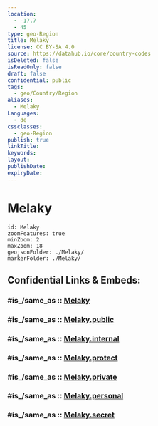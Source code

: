 ```yaml
---
location:
  - -17.7
  - 45
type: geo-Region
title: Melaky
license: CC BY-SA 4.0
source: https://datahub.io/core/country-codes
isDeleted: false
isReadOnly: false
draft: false
confidential: public
tags:
  - geo/Country/Region
aliases:
  - Melaky
Languages:
  - de
cssclasses:
  - geo-Region
publish: true
linkTitle:
keywords:
layout:
publishDate:
expiryDate:
---
```


# Melaky

```leaflet
id: Melaky
zoomFeatures: true 
minZoom: 2 
maxZoom: 18
geojsonFolder: ./Melaky/
markerFolder: ./Melaky/
```


## Confidential Links & Embeds: 

### #is_/same_as :: [Melaky](/_Standards/Earth/Continent/Africa/Africa~East/Madagascar/Provinces~Madagascar/Mahajanga/counties~Mahajanga/Melaky.md) 

### #is_/same_as :: [Melaky.public](/_public/Earth/Continent/Africa/Africa~East/Madagascar/Provinces~Madagascar/Mahajanga/counties~Mahajanga/Melaky.public.md) 

### #is_/same_as :: [Melaky.internal](/_internal/Earth/Continent/Africa/Africa~East/Madagascar/Provinces~Madagascar/Mahajanga/counties~Mahajanga/Melaky.internal.md) 

### #is_/same_as :: [Melaky.protect](/_protect/Earth/Continent/Africa/Africa~East/Madagascar/Provinces~Madagascar/Mahajanga/counties~Mahajanga/Melaky.protect.md) 

### #is_/same_as :: [Melaky.private](/_private/Earth/Continent/Africa/Africa~East/Madagascar/Provinces~Madagascar/Mahajanga/counties~Mahajanga/Melaky.private.md) 

### #is_/same_as :: [Melaky.personal](/_personal/Earth/Continent/Africa/Africa~East/Madagascar/Provinces~Madagascar/Mahajanga/counties~Mahajanga/Melaky.personal.md) 

### #is_/same_as :: [Melaky.secret](/_secret/Earth/Continent/Africa/Africa~East/Madagascar/Provinces~Madagascar/Mahajanga/counties~Mahajanga/Melaky.secret.md)

